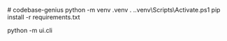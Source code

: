  
#   c o d e b a s e - g e n i u s 
 
python -m venv .venv
. .\.venv\Scripts\Activate.ps1
pip install -r requirements.txt

python -m ui.cli <git-url-or-local-path>

 
